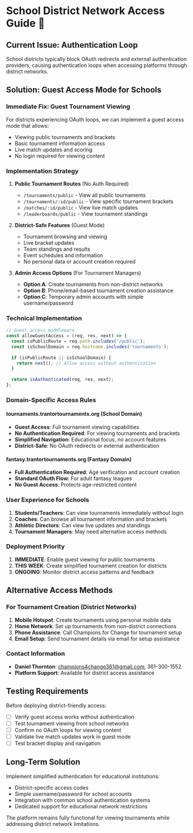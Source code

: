 # School District Network Access Guide 🏫

## Current Issue: Authentication Loop
School districts typically block OAuth redirects and external authentication providers, causing authentication loops when accessing platforms through district networks.

## Solution: Guest Access Mode for Schools

### Immediate Fix: Guest Tournament Viewing
For districts experiencing OAuth loops, we can implement a guest access mode that allows:
- Viewing public tournaments and brackets
- Basic tournament information access
- Live match updates and scoring
- No login required for viewing content

### Implementation Strategy

1. **Public Tournament Routes** (No Auth Required)
   - `/tournaments/public` - View all public tournaments
   - `/tournaments/:id/public` - View specific tournament brackets
   - `/matches/:id/public` - View live match updates
   - `/leaderboards/public` - View tournament standings

2. **District-Safe Features** (Guest Mode)
   - Tournament browsing and viewing
   - Live bracket updates
   - Team standings and results
   - Event schedules and information
   - No personal data or account creation required

3. **Admin Access Options** (For Tournament Managers)
   - **Option A**: Create tournaments from non-district networks
   - **Option B**: Phone/email-based tournament creation assistance
   - **Option C**: Temporary admin accounts with simple username/password

### Technical Implementation

```javascript
// Guest access middleware
const allowGuestAccess = (req, res, next) => {
  const isPublicRoute = req.path.includes('/public');
  const isSchoolDomain = req.hostname.includes('tournaments');
  
  if (isPublicRoute || isSchoolDomain) {
    return next(); // Allow access without authentication
  }
  
  return isAuthenticated(req, res, next);
};
```

### Domain-Specific Access Rules

#### tournaments.trantortournaments.org (School Domain)
- **Guest Access**: Full tournament viewing capabilities
- **No Authentication Required**: For viewing tournaments and brackets
- **Simplified Navigation**: Educational focus, no account features
- **District-Safe**: No OAuth redirects or external authentication

#### fantasy.trantortournaments.org (Fantasy Domain)
- **Full Authentication Required**: Age verification and account creation
- **Standard OAuth Flow**: For adult fantasy leagues
- **No Guest Access**: Protects age-restricted content

### User Experience for Schools

1. **Students/Teachers**: Can view tournaments immediately without login
2. **Coaches**: Can browse all tournament information and brackets
3. **Athletic Directors**: Can view live updates and standings
4. **Tournament Managers**: May need alternative access methods

### Deployment Priority

1. **IMMEDIATE**: Enable guest viewing for public tournaments
2. **THIS WEEK**: Create simplified tournament creation for districts
3. **ONGOING**: Monitor district access patterns and feedback

## Alternative Access Methods

### For Tournament Creation (District Networks)
1. **Mobile Hotspot**: Create tournaments using personal mobile data
2. **Home Network**: Set up tournaments from non-district connections
3. **Phone Assistance**: Call Champions for Change for tournament setup
4. **Email Setup**: Send tournament details via email for setup assistance

### Contact Information
- **Daniel Thornton**: champions4change361@gmail.com, 361-300-1552
- **Platform Support**: Available for district access assistance

## Testing Requirements

Before deploying district-friendly access:
- [ ] Verify guest access works without authentication
- [ ] Test tournament viewing from school networks
- [ ] Confirm no OAuth loops for viewing content
- [ ] Validate live match updates work in guest mode
- [ ] Test bracket display and navigation

## Long-Term Solution

Implement simplified authentication for educational institutions:
- District-specific access codes
- Simple username/password for school accounts
- Integration with common school authentication systems
- Dedicated support for educational network restrictions

The platform remains fully functional for viewing tournaments while addressing district network limitations.